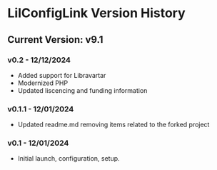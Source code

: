 # LilConfigLink Version History

## Current Version: v9.1 

### v0.2 - 12/12/2024
- Added support for Libravartar
- Modernized PHP
- Updated liscencing and funding information

### v0.1.1 - 12/01/2024
- Updated readme.md removing items related to the forked project

### v0.1 - 12/01/2024
- Initial launch, configuration, setup.